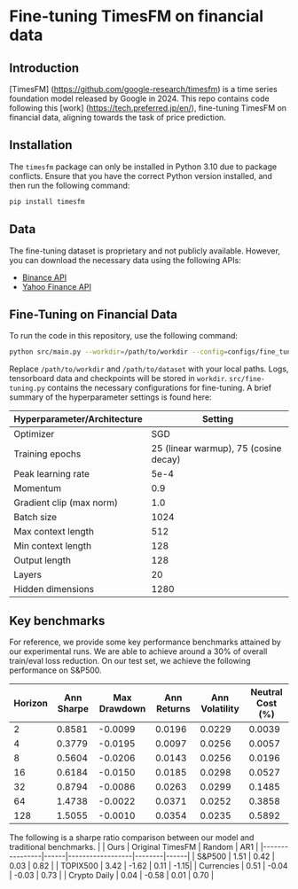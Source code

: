 # Fine-tuning TimesFM on financial data

## Introduction
[TimesFM] (https://github.com/google-research/timesfm) is a time series foundation model released by Google in 2024. This repo contains code following this [work] (https://tech.preferred.jp/en/), fine-tuning TimesFM on financial data, aligning towards the task of price prediction.

## Installation
The `timesfm` package can only be installed in Python 3.10 due to package conflicts. Ensure that you have the correct Python version installed, and then run the following command:

```bash
pip install timesfm
```

## Data
The fine-tuning dataset is proprietary and not publicly available. However, you can download the necessary data using the following APIs:

- [Binance API](https://github.com/binance/binance-public-data/tree/master/python)
- [Yahoo Finance API](https://pypi.org/project/yfinance/)

## Fine-Tuning on Financial Data
To run the code in this repository, use the following command:

```bash
python src/main.py --workdir=/path/to/workdir --config=configs/fine_tuning.py --dataset_path=/path/to/dataset
```

Replace `/path/to/workdir` and `/path/to/dataset` with your local paths.
Logs, tensorboard data and checkpoints will be stored in `workdir`.
`src/fine-tuning.py` contains the necessary configurations for fine-tuning. A brief summary of the hyperparameter settings is found here:

| Hyperparameter/Architecture    | Setting                           |
|--------------------------------|-----------------------------------|
| Optimizer                      | SGD                               |
| Training epochs                | 25 (linear warmup), 75 (cosine decay) |
| Peak learning rate             | 5e-4                              |
| Momentum                       | 0.9                               |
| Gradient clip (max norm)       | 1.0                               |
| Batch size                     | 1024                              |
| Max context length             | 512                               |
| Min context length             | 128                               |
| Output length                  | 128                               |
| Layers                         | 20                                |
| Hidden dimensions              | 1280                              |

## Key benchmarks
For reference, we provide some key performance benchmarks attained by our experimental runs.
We are able to achieve around a 30% of overall train/eval loss reduction. On our test set, we achieve the following performance on S&P500. 

| Horizon | Ann Sharpe | Max Drawdown | Ann Returns | Ann Volatility | Neutral Cost (%) |
|---------|------------|--------------|-------------|----------------|------------------|
| 2       | 0.8581     | -0.0099      | 0.0196      | 0.0229         | 0.0039           |
| 4       | 0.3779     | -0.0195      | 0.0097      | 0.0256         | 0.0057           |
| 8       | 0.5604     | -0.0206      | 0.0143      | 0.0256         | 0.0196           |
| 16      | 0.6184     | -0.0150      | 0.0185      | 0.0298         | 0.0527           |
| 32      | 0.8794     | -0.0086      | 0.0263      | 0.0299         | 0.1485           |
| 64      | 1.4738     | -0.0022      | 0.0371      | 0.0252         | 0.3858           |
| 128     | 1.5055     | -0.0010      | 0.0354      | 0.0235         | 0.5892           |

The following is a sharpe ratio comparison between our model and traditional benchmarks.
|                | Ours | Original TimesFM | Random | AR1  |
|----------------|------|------------------|--------|------|
| S&P500         | 1.51 | 0.42             | 0.03   | 0.82 |
| TOPIX500       | 3.42 | -1.62            | 0.11   | -1.15|
| Currencies     | 0.51 | -0.04            | -0.03  | 0.73 |
| Crypto Daily   | 0.04 | -0.58            | 0.01   | 0.70 |
